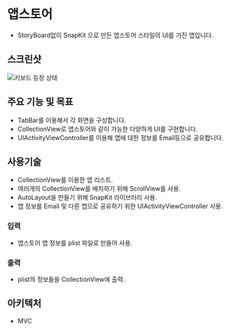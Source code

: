 # 앱스토어 
- StoryBoard없이 SnapKit 으로 만든 앱스토어 스타일의 UI를 가진 앱입니다.

## 스크린샷
<img src="" alt="키보드 등장 상태"/>

## 주요 기능 및 목표
- TabBar를 이용해서 각 화면을 구성합니다.
- CollectionView로 앱스토어와 같이 가능한 다양하게 UI를 구현합니다.
- UIActivityViewController를 이용해 앱에 대한 정보를 Email등으로 공유합니다.

## 사용기술
- CollectionView를 이용한 앱 리스트.
- 여러개의 CollectionView를 배치하기 위해 ScrollView를 사용.
- AutoLayout을 만들기 위해 SnapKit 라이브러리 사용.
- 앱 정보를 Email 및 다른 앱으로 공유하기 위한 UIActivityViewController 사용.

### 입력
- 앱스토어 앱 정보를 plist 파일로 만들어 사용.

### 출력
- plist의 정보들을 CollectionView에 출력.

## 아키텍처
- MVC

